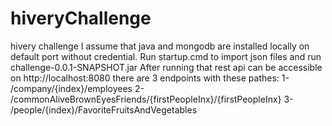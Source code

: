 # hiveryChallenge
hivery challenge
I assume that java and mongodb are installed locally on default port without credential.
Run startup.cmd to import json files and run challenge-0.0.1-SNAPSHOT.jar
After running that rest api can be accessible on http://localhost:8080
there are 3 endpoints with these pathes:
  1- /company/{index}/employees
  2- /commonAliveBrownEyesFriends/{firstPeopleInx}/{firstPeopleInx}
  3- /people/{index}/FavoriteFruitsAndVegetables
  

